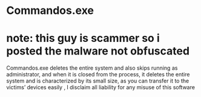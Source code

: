 # Commandos.exe
# note: this guy is scammer so i posted the malware not obfuscated 
 Commandos.exe deletes the entire system and also skips running as administrator, and when it is closed from the process, it deletes the entire system and is characterized by its small size, as you can transfer it to the victims’ devices easily , I disclaim all liability for any misuse of this software
